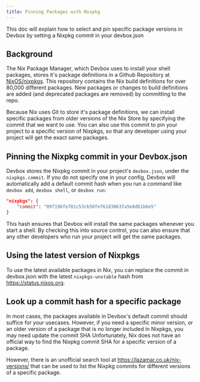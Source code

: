 ```yaml
---
title: Pinning Packages with Nixpkg
---
```


This doc will explain how to select and pin specific package versions in Devbox by setting a Nixpkg commit in your devbox.json

## Background

The Nix Package Manager, which Devbox uses to install your shell packages, stores it's package definitions in a Github Repository at [NixOS/nixpkgs](https://github.com/NixOS/nixpkgs). This repository contains the Nix build definitions for over 80,000 different packages. New packages or changes to build definitions are added (and deprecated packages are removed) by committing to the repo. 

Because Nix uses Git to store it's package definitions, we can install specific packages from older versions of the Nix Store by specifying the commit that we want to use. You can also use this commit to pin your project to a specific version of Nixpkgs, so that any developer using your project will get the exact same packages. 

## Pinning the Nixpkg commit in your Devbox.json

Devbox stores the Nixpkg commit in your project's `devbox.json`, under the `nixpkgs.commit`. If you do not specify one in your config, Devbox will automatically add a default commit hash when you run a command like `devbox add`, `devbox shell`, or `devbox run`:

```json
"nixpkgs": {
    "commit": "89f196fe781c53cb50fef61d3063fa5e8d61b6e5"
}
```
This hash ensures that Devbox will install the same packages whenever you start a shell. By checking this into source control, you can also ensure that any other developers who run your project will get the same packages.

## Using the latest version of Nixpkgs

To use the latest available packages in Nix, you can replace the commit in devbox.json with the latest `nixpkgs-unstable` hash from https://status.nixos.org. 

## Look up a commit hash for a specific package

In most cases, the packages available in Devbox's default commit should suffice for your usecases. However, if you need a specific minor version, or an older version of a package that is no longer included in Nixpkgs, you may need update the commit SHA Unfortunately, Nix does not have an official way to find the Nixpkg commit SHA for a specific version of a package. 

However, there is an unofficial search tool at https://lazamar.co.uk/nix-versions/ that can be used to list the Nixpkg commits for different versions of a specific package. 


